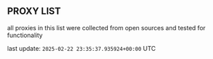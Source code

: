 ## PROXY LIST

all proxies in this list were collected from open sources and tested for functionality

last update: `2025-02-22 23:35:37.935924+00:00` UTC